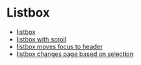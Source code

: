 # Listbox

* [listbox](https://annagaiel.github.io/widgets/listboxDemo.html)
* [listbox with scroll](https://annagaiel.github.io/widgets/listboxDemo2.html)
* [listbox moves focus to header](https://github.com/annagaiel/widgets/blob/gh-pages/listboxDemo3.html)
* [listbox changes page based on selection](https://github.com/annagaiel/listboxDemo4.html)
